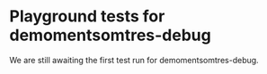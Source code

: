# Playground tests for demomentsomtres-debug
We are still awaiting the first test run for demomentsomtres-debug.
